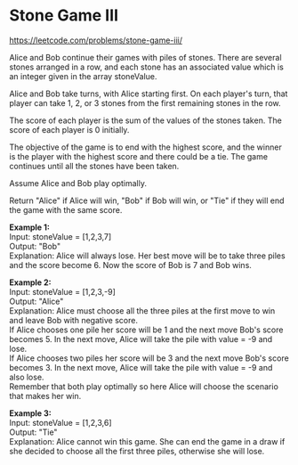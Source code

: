 # Stone Game III
https://leetcode.com/problems/stone-game-iii/

Alice and Bob continue their games with piles of stones. There are several stones arranged in a row, and each stone has an associated value which is an integer given in the array stoneValue.

Alice and Bob take turns, with Alice starting first. On each player's turn, that player can take 1, 2, or 3 stones from the first remaining stones in the row.

The score of each player is the sum of the values of the stones taken. The score of each player is 0 initially.

The objective of the game is to end with the highest score, and the winner is the player with the highest score and there could be a tie. The game continues until all the stones have been taken.

Assume Alice and Bob play optimally.

Return "Alice" if Alice will win, "Bob" if Bob will win, or "Tie" if they will end the game with the same score.

<b>Example 1:</b>\
Input: stoneValue = [1,2,3,7]\
Output: "Bob"\
Explanation: Alice will always lose. Her best move will be to take three piles and the score become 6. Now the score of Bob is 7 and Bob wins.

<b>Example 2:</b>\
Input: stoneValue = [1,2,3,-9]\
Output: "Alice"\
Explanation: Alice must choose all the three piles at the first move to win and leave Bob with negative score.\
If Alice chooses one pile her score will be 1 and the next move Bob's score becomes 5. In the next move, Alice will take the pile with value = -9 and lose.\
If Alice chooses two piles her score will be 3 and the next move Bob's score becomes 3. In the next move, Alice will take the pile with value = -9 and also lose.\
Remember that both play optimally so here Alice will choose the scenario that makes her win.

<b>Example 3:</b>\
Input: stoneValue = [1,2,3,6]\
Output: "Tie"\
Explanation: Alice cannot win this game. She can end the game in a draw if she decided to choose all the first three piles, otherwise she will lose.
